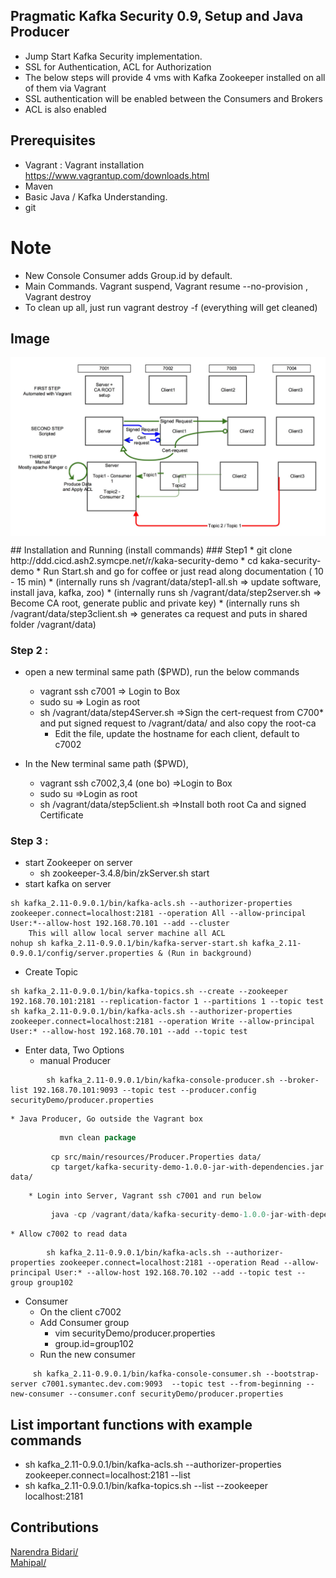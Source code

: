 ## Pragmatic Kafka Security 0.9, Setup and Java Producer

- Jump Start  Kafka Security implementation.
- SSL for Authentication, ACL for Authorization
- The below steps will provide 4 vms with Kafka Zookeeper installed on all of them via Vagrant
- SSL authentication will be enabled between the Consumers and Brokers
- ACL is also enabled


## Prerequisites
- Vagrant : Vagrant installation  https://www.vagrantup.com/downloads.html 
- Maven
- Basic Java / Kafka Understanding.
- git

# Note
- New Console Consumer adds Group.id by default.
- Main Commands. Vagrant suspend, Vagrant resume --no-provision , Vagrant destroy
- To clean up all, just run vagrant destroy -f (everything will get cleaned)

## Image

<p align="center">
  <img src="https://github.com/Symantec/kafka-security-0.9/blob/master/src/main/resources/POC%20Security.jpg" align="center">
</p>
## Installation  and Running (install commands)
### Step1
* git clone http://ddd.cicd.ash2.symcpe.net/r/kaka-security-demo
* cd kaka-security-demo
* Run Start.sh     and go for coffee or just read along documentation ( 10 - 15 min)
    * (internally runs  sh /vagrant/data/step1-all.sh       => update software, install java, kafka, zoo)
    * (internally runs  sh /vagrant/data/step2server.sh     => Become CA root, generate public and private key)
    * (internally runs  sh /vagrant/data/step3client.sh     =>  generates ca request and puts in shared folder /vagrant/data)
    
### Step 2 :
* open a new terminal same path ($PWD), run the below commands
    * vagrant ssh c7001                             => Login to Box
    * sudo su                                       => Login as root
    * sh /vagrant/data/step4Server.sh               =>Sign the cert-request from C700* and put signed request to /vagrant/data/ and also copy the root-ca
        * Edit the file, update the hostname for each client, default to c7002
    
* In the New terminal same path ($PWD),
    * vagrant ssh c7002,3,4 (one bo)                =>Login to Box
    * sudo su                                       =>Login as root
    * sh /vagrant/data/step5client.sh               =>Install both root Ca and signed Certificate

### Step 3 :
* start Zookeeper on server 
    * sh zookeeper-3.4.8/bin/zkServer.sh start
* start kafka on server
```shell
sh kafka_2.11-0.9.0.1/bin/kafka-acls.sh --authorizer-properties zookeeper.connect=localhost:2181 --operation All --allow-principal User:*--allow-host 192.168.70.101 --add --cluster
    This will allow local server machine all ACL
nohup sh kafka_2.11-0.9.0.1/bin/kafka-server-start.sh kafka_2.11-0.9.0.1/config/server.properties & (Run in background)
```

* Create Topic
```shell
sh kafka_2.11-0.9.0.1/bin/kafka-topics.sh --create --zookeeper 192.168.70.101:2181 --replication-factor 1 --partitions 1 --topic test
sh kafka_2.11-0.9.0.1/bin/kafka-acls.sh --authorizer-properties zookeeper.connect=localhost:2181 --operation Write --allow-principal User:* --allow-host 192.168.70.101 --add --topic test
```

* Enter data, Two Options
    * manual Producer
```shell
        sh kafka_2.11-0.9.0.1/bin/kafka-console-producer.sh --broker-list 192.168.70.101:9093 --topic test --producer.config securityDemo/producer.properties
```
    * Java Producer, Go outside the Vagrant box
```Java
           mvn clean package
```
```shell
         cp src/main/resources/Producer.Properties data/
         cp target/kafka-security-demo-1.0.0-jar-with-dependencies.jar data/
```
        * Login into Server, Vagrant ssh c7001 and run below
```Java
         java -cp /vagrant/data/kafka-security-demo-1.0.0-jar-with-dependencies.jar com.symantec.cpe.KafkaProducer /vagrant/data/Producer.Properties
```
    * Allow c7002 to read data
```shell
        sh kafka_2.11-0.9.0.1/bin/kafka-acls.sh --authorizer-properties zookeeper.connect=localhost:2181 --operation Read --allow-principal User:* --allow-host 192.168.70.102 --add --topic test --group group102
```

* Consumer
   * On the client  c7002
   * Add Consumer group
      * vim securityDemo/producer.properties
      * group.id=group102
   * Run the new consumer
   
```shell
     sh kafka_2.11-0.9.0.1/bin/kafka-console-consumer.sh --bootstrap-server c7001.symantec.dev.com:9093  --topic test --from-beginning --new-consumer --consumer.conf securityDemo/producer.properties
```
    
    
## List important functions with example commands
   * sh kafka_2.11-0.9.0.1/bin/kafka-acls.sh  --authorizer-properties zookeeper.connect=localhost:2181   --list
   * sh kafka_2.11-0.9.0.1/bin/kafka-topics.sh --list --zookeeper localhost:2181

## Contributions

<a href="https://github.com/supermonk">Narendra Bidari/</a> </br>
<a href="https://github.com/mahipalj27">Mahipal/</a>
